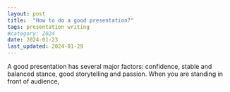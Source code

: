 ```yaml
---
layout: post
title:  "How to do a good presentation?"
tags: presentation writing
#category: 2024
date: 2024-01-23
last_updated: 2024-01-29
---
```

A good presentation has several major factors: confidence,  stable and balanced stance, good storytelling and passion. When you are standing in front of audience, 